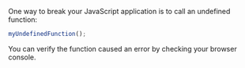 One way to break your JavaScript application is to call an undefined function:

```js
myUndefinedFunction();
```

You can verify the function caused an error by checking your browser console.
